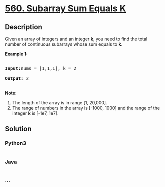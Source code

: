 # [560. Subarray Sum Equals K](https://leetcode.com/problems/subarray-sum-equals-k)

## Description
<p>Given an array of integers and an integer <b>k</b>, you need to find the total number of continuous subarrays whose sum equals to <b>k</b>.</p>

<p><b>Example 1:</b><br />
<pre>
<b>Input:</b>nums = [1,1,1], k = 2
<b>Output:</b> 2
</pre>
</p>

<p><b>Note:</b><br>
<ol>
<li>The length of the array is in range [1, 20,000].</li>
<li>The range of numbers in the array is [-1000, 1000] and the range of the integer <b>k</b> is [-1e7, 1e7].</li>
</ol>
</p>



## Solution
<!-- Type common method here -->


### Python3
<!-- Type special method here -->

```python

```

### Java
<!-- Type special method here -->

```java

```

### ...
```

```

